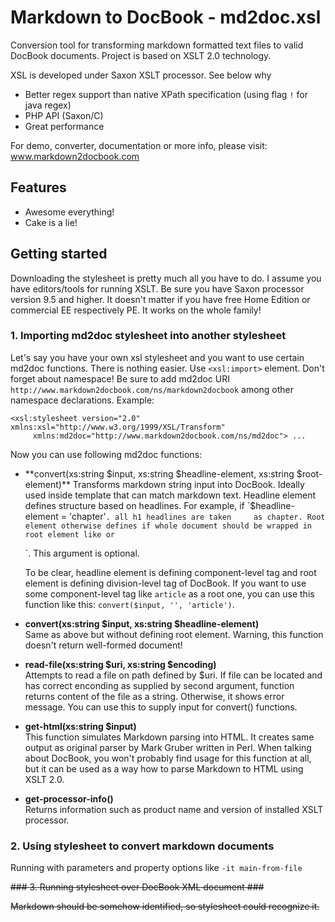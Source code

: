Markdown to DocBook - md2doc.xsl
================================

Conversion tool for transforming markdown formatted text files to valid DocBook documents. Project is based on XSLT 2.0 technology.

XSL is developed under Saxon XSLT processor. See below why
 
   * Better regex support than native XPath specification (using flag `!` for java regex)
   * PHP API (Saxon/C)
   * Great performance

For demo, converter, documentation or more info, please visit:
www.markdown2docbook.com


Features
--------

   * Awesome everything!
   * Cake is a lie!

Getting started
---------------

Downloading the stylesheet is pretty much all you have to do. I assume you have editors/tools for running XSLT. 
Be sure you have Saxon processor version 9.5 and higher. It doesn't matter if you have free Home Edition or commercial EE respectively PE. It works on the whole family! 

### 1. Importing md2doc stylesheet into another stylesheet ###
      
  Let's say you have your own xsl stylesheet and you want to use certain md2doc functions.
  There is nothing easier. Use `<xsl:import>` element. Don't forget about namespace! Be sure to add md2doc URI                `http://www.markdown2docbook.com/ns/markdown2docbook` among other namespace declarations. Example:

    <xsl:stylesheet version="2.0" xmlns:xsl="http://www.w3.org/1999/XSL/Transform"
         xmlns:md2doc="http://www.markdown2docbook.com/ns/md2doc"> ...

  Now you can use following md2doc functions:
     
  * **convert(xs:string $input, xs:string $headline-element, xs:string $root-element)**  
    Transforms markdown string input into DocBook. Ideally used inside template that can match markdown text. Headline           element defines structure based on headlines. For example, if `$headline-element = 'chapter'`. all h1 headlines are taken     as chapter. Root element otherwise defines if whole document should be wrapped in root element like `<book>` or              `<article>`. This argument is optional.

    To be clear, headline element is defining component-level tag and root element is defining division-level tag of             DocBook. If you want to use some component-level tag like `article` as a root one, you can use this function like this:      `convert($input, '', 'article')`.

  * **convert(xs:string $input, xs:string $headline-element)**  
    Same as above but without defining root element. Warning, this function doesn't return well-formed document!

  * **read-file(xs:string $uri, xs:string $encoding)**  
    Attempts to read a file on path defined by $uri. If file can be located and has correct enconding as supplied by second      argument, function returns content of the file as a string. Otherwise, it shows error message. You can use this to supply     input for convert() functions.

  * **get-html(xs:string $input)**  
    This function simulates Markdown parsing into HTML. It creates same output as original parser by Mark Gruber written in      Perl. When talking about DocBook, you won't probably find usage for this function at all, but it can be used as a way how     to parse Markdown to HTML using XSLT 2.0.
    
  * **get-processor-info()**  
    Returns information such as product name and version of installed XSLT processor.
        
### 2. Using stylesheet to convert markdown documents ###

  Running with parameters and property options like `-it main-from-file`

~~### 3. Running stylesheet over DocBook XML document ###~~

  ~~Markdown should be somehow identified, so stylesheet could recognize it.~~
